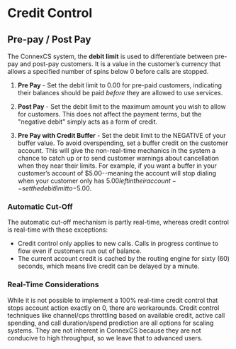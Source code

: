 # Credit Control

## Pre-pay / Post Pay

The ConnexCS system, the **debit limit** is used to differentiate between pre-pay and post-pay customers. It is a value in the customer’s currency that allows a specified number of spins below 0 before calls are stopped.

1. **Pre Pay** - Set the debit limit to 0.00 for pre-paid customers, indicating their balances should be paid _before_ they are allowed to use services.

2. **Post Pay** - Set the debit limit to the maximum amount you wish to allow for customers. This does not affect the payment terms, but the "negative debit" simply acts as a form of credit.

3. **Pre Pay with Credit Buffer** - Set the debit limit to the NEGATIVE of your buffer value. To avoid overspending, set a buffer credit on the customer account.  This will give the non-real-time mechanics in the system a chance to catch up or to send customer warnings about cancellation when they near their limits.  For example, if you want a buffer in your customer’s account of $5.00--meaning the account will stop dialing when your customer only has $5.00 left in their account--set the debit limit to -$5.00. 

### Automatic Cut-Off 

The automatic cut-off mechanism is partly real-time, whereas credit control is real-time with these exceptions:

* Credit control only applies to new calls. Calls in progress continue to flow even if customers run out of balance.
* The current account credit is cached by the routing engine for sixty (60) seconds, which means live credit can be delayed by a minute.

### Real-Time Considerations
While it is not possible to implement a 100% real-time credit control that stops account action exactly on 0, there are workarounds. Credit control techniques like channel/cps throttling based on available credit, active call spending, and call duration/spend prediction are all options for scaling systems.  They are not inherent in ConnexCS because they are not conducive to high throughput, so we leave that to advanced users.
